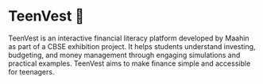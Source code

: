 # TeenVest 🚀
TeenVest is an interactive financial literacy platform developed by Maahin as part of a CBSE exhibition project.  It helps students understand investing, budgeting, and money management through engaging simulations and practical examples.  TeenVest aims to make finance simple and accessible for teenagers.
